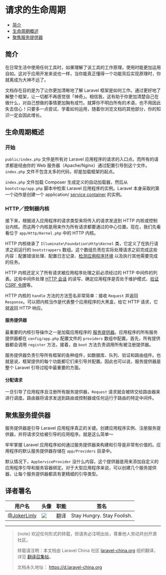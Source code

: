# 请求的生命周期

- [简介](#introduction)
- [生命周期概述](#lifecycle-overview)
- [聚焦服务提供器](#focus-on-service-providers)

<a name="introduction"></a>
## 简介

在日常生活中使用任何工具时，如果理解了该工具的工作原理，使用时能更加运用自如。这对于应用开发来说也一样，当你能真正懂得一个功能背后实现原理时，你就离成为大神不远了。

文档存在目的是为了让你更加清晰地了解 Laravel 框架是如何工作。通过更好地了解整个框架，让一切都不再感觉很「神奇」。相信我，这有助于你更加清楚自己在做什么，对自己想做的事情更加胸有成竹。就算你不明白所有的术语，也不用因此失去信心！只要多一点尝试、学着如何运用，随着你浏览文档的其他部分，你的知识一定会因此增长。

<a name="lifecycle-overview"></a>
## 生命周期概述

### 开始

`public/index.php` 文件是所有对 Laravel 应用程序的请求的入口点。而所有的请求都是经由你的 Web 服务器（Apache/Nginx）通过配置引导到这个文件。`index.php` 文件不包含太多的代码，却是加载框架的起点。

`index.php` 文件加载 Composer 生成定义的自动加载器，然后从 `bootstrap/app.php` 脚本中检索 Laravel 应用程序的实例。Laravel 本身采取的第一个动作是创建一个 application/ [service container](/docs/{{version}}/container) 的实例。

### HTTP／控制器内核

接下来，根据进入应用程序的请求类型来将传入的请求发送到 HTTP 内核或控制台内核。而这两个内核是用来作为所有请求都要通过的中心位置。现在，我们先看看位于 `app/Http/Kernel.php` 中的 HTTP 内核。

HTTP 内核继承了 `Illuminate\Foundation\Http\Kernel` 类，它定义了在执行请求之前运行的 `bootstrappers` 数组。这个数组负责在实际处理请求之前完成这些内容：配置错误处理、配置日志记录、[检测应用程序环境](/docs/{{version}}/configuration#environment-configuration) 以及执行其他需要完成的任务。

HTTP 内核还定义了所有请求被应用程序处理之前必须经过的 HTTP 中间件的列表。这些中间件处理 [HTTP 会话](/docs/{{version}}/session) 的读写、确定应用程序是否处于维护模式、[验证 CSRF 令牌](/docs/{{version}}/csrf)等。

HTTP 内核的 `handle` 方法的方法签名非常简单：接收 `Request` 并返回 `Response`。可以把内核当作是代表整个应用程序的大黑盒，给它 HTTP 请求，它就返回 HTTP 响应。

#### 服务提供器

最重要的内核引导操作之一是加载应用程序的 [服务提供器](/docs/{{version}}/providers)。应用程序的所有服务提供器都在 `config/app.php` 配置文件的 `providers` 数组中配置。首先，所有提供器都会调用 `register` 方法，接着，由 `boot` 方法负责调用所有被注册提供器。

服务提供器负责引导所有框架的各种组件，如数据库、队列、验证和路由组件。也就是说，框架提供的每个功能都它们来引导并配置。因此也可以说，服务提供器是整个 Laravel 引导过程中最重要的方面。

#### 分配请求

一旦引导了应用程序且注册所有服务提供器，`Request` 请求就会被转交给路由器来进行调度。路由器将请求发送到路由或控制器或任何运行于路由的特定中间件。

<a name="focus-on-service-providers"></a>
## 聚焦服务提供器

服务提供器是引导 Laravel 应用程序真正的关键。创建应用程序实例、注册服务提供器，并将请求交给被引导的应用程序。就是这么简单～

牢牢掌握 Laravel 应用程序如何通过服务提供器来构建和引导是非常有价值的。应用程序的默认服务提供器存储在 `app/Providers` 目录中。

默认情况下，`AppServiceProvider` 没什么内容。这个提供器是用来添加自定义的应用程序引导和服务容器绑定。对于大型应用程序来说，可以创建几个服务提供器，让每个服务提供器都具有更精细的引导类型。

## 译者署名

| 用户名 | 头像 | 职能 | 签名 |
|---|---|---|---|
| [@JokerLinly](https://laravel-china.org/users/5350)  | <img class="avatar-66 rm-style" src="https://dn-phphub.qbox.me/uploads/avatars/5350_1481857380.jpg">  |  翻译  | Stay Hungry. Stay Foolish. |


--- 

> {note} 欢迎任何形式的转载，但请务必注明出处，尊重他人劳动共创开源社区。
> 
> 转载请注明：本文档由 Laravel China 社区 [laravel-china.org](https://laravel-china.org) 组织翻译，详见 [翻译召集帖](https://laravel-china.org/topics/5756/laravel-55-document-translation-call-come-and-join-the-translation)。
> 
> 文档永久地址： https://d.laravel-china.org